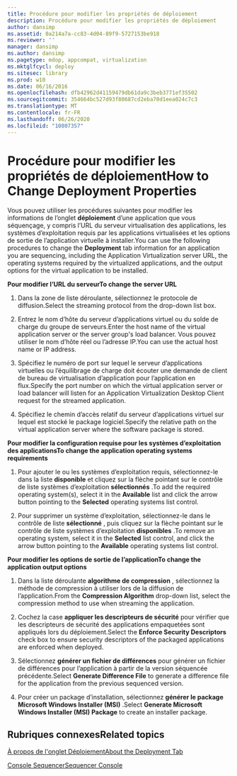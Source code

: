 ```yaml
---
title: Procédure pour modifier les propriétés de déploiement
description: Procédure pour modifier les propriétés de déploiement
author: dansimp
ms.assetid: 0a214a7a-cc83-4d04-89f9-5727153be918
ms.reviewer: ''
manager: dansimp
ms.author: dansimp
ms.pagetype: mdop, appcompat, virtualization
ms.mktglfcycl: deploy
ms.sitesec: library
ms.prod: w10
ms.date: 06/16/2016
ms.openlocfilehash: dfb42962d41159479db61da9c3beb3771ef35502
ms.sourcegitcommit: 354664bc527d93f80687cd2eba70d1eea024c7c3
ms.translationtype: MT
ms.contentlocale: fr-FR
ms.lasthandoff: 06/26/2020
ms.locfileid: "10807357"
---
```

# <span data-ttu-id="57ce0-103">Procédure pour modifier les propriétés de déploiement</span><span class="sxs-lookup"><span data-stu-id="57ce0-103">How to Change Deployment Properties</span></span>


<span data-ttu-id="57ce0-104">Vous pouvez utiliser les procédures suivantes pour modifier les informations de l’onglet **déploiement** d’une application que vous séquençage, y compris l’URL du serveur virtualisation des applications, les systèmes d’exploitation requis par les applications virtualisées et les options de sortie de l’application virtuelle à installer.</span><span class="sxs-lookup"><span data-stu-id="57ce0-104">You can use the following procedures to change the **Deployment** tab information for an application you are sequencing, including the Application Virtualization server URL, the operating systems required by the virtualized applications, and the output options for the virtual application to be installed.</span></span>

**<span data-ttu-id="57ce0-105">Pour modifier l’URL du serveur</span><span class="sxs-lookup"><span data-stu-id="57ce0-105">To change the server URL</span></span>**

1.  <span data-ttu-id="57ce0-106">Dans la zone de liste déroulante, sélectionnez le protocole de diffusion.</span><span class="sxs-lookup"><span data-stu-id="57ce0-106">Select the streaming protocol from the drop-down list box.</span></span>

2.  <span data-ttu-id="57ce0-107">Entrez le nom d’hôte du serveur d’applications virtuel ou du solde de charge du groupe de serveurs.</span><span class="sxs-lookup"><span data-stu-id="57ce0-107">Enter the host name of the virtual application server or the server group's load balancer.</span></span> <span data-ttu-id="57ce0-108">Vous pouvez utiliser le nom d’hôte réel ou l’adresse IP.</span><span class="sxs-lookup"><span data-stu-id="57ce0-108">You can use the actual host name or IP address.</span></span>

3.  <span data-ttu-id="57ce0-109">Spécifiez le numéro de port sur lequel le serveur d’applications virtuelles ou l’équilibrage de charge doit écouter une demande de client de bureau de virtualisation d’application pour l’application en flux.</span><span class="sxs-lookup"><span data-stu-id="57ce0-109">Specify the port number on which the virtual application server or load balancer will listen for an Application Virtualization Desktop Client request for the streamed application.</span></span>

4.  <span data-ttu-id="57ce0-110">Spécifiez le chemin d’accès relatif du serveur d’applications virtuel sur lequel est stocké le package logiciel.</span><span class="sxs-lookup"><span data-stu-id="57ce0-110">Specify the relative path on the virtual application server where the software package is stored.</span></span>

**<span data-ttu-id="57ce0-111">Pour modifier la configuration requise pour les systèmes d’exploitation des applications</span><span class="sxs-lookup"><span data-stu-id="57ce0-111">To change the application operating systems requirements</span></span>**

1.  <span data-ttu-id="57ce0-112">Pour ajouter le ou les systèmes d’exploitation requis, sélectionnez-le dans la liste **disponible** et cliquez sur la flèche pointant sur le contrôle de liste systèmes d’exploitation **sélectionnés** .</span><span class="sxs-lookup"><span data-stu-id="57ce0-112">To add the required operating system(s), select it in the **Available** list and click the arrow button pointing to the **Selected** operating systems list control.</span></span>

2.  <span data-ttu-id="57ce0-113">Pour supprimer un système d’exploitation, sélectionnez-le dans le contrôle de liste **sélectionné** , puis cliquez sur la flèche pointant sur le contrôle de liste systèmes d’exploitation **disponibles** .</span><span class="sxs-lookup"><span data-stu-id="57ce0-113">To remove an operating system, select it in the **Selected** list control, and click the arrow button pointing to the **Available** operating systems list control.</span></span>

**<span data-ttu-id="57ce0-114">Pour modifier les options de sortie de l’application</span><span class="sxs-lookup"><span data-stu-id="57ce0-114">To change the application output options</span></span>**

1.  <span data-ttu-id="57ce0-115">Dans la liste déroulante **algorithme de compression** , sélectionnez la méthode de compression à utiliser lors de la diffusion de l’application.</span><span class="sxs-lookup"><span data-stu-id="57ce0-115">From the **Compression Algorithm** drop-down list, select the compression method to use when streaming the application.</span></span>

2.  <span data-ttu-id="57ce0-116">Cochez la case **appliquer les descripteurs de sécurité** pour vérifier que les descripteurs de sécurité des applications empaquetées sont appliqués lors du déploiement.</span><span class="sxs-lookup"><span data-stu-id="57ce0-116">Select the **Enforce Security Descriptors** check box to ensure security descriptors of the packaged applications are enforced when deployed.</span></span>

3.  <span data-ttu-id="57ce0-117">Sélectionnez **générer un fichier de différences** pour générer un fichier de différences pour l’application à partir de la version séquencée précédente.</span><span class="sxs-lookup"><span data-stu-id="57ce0-117">Select **Generate Difference File** to generate a difference file for the application from the previous sequenced version.</span></span>

4.  <span data-ttu-id="57ce0-118">Pour créer un package d’installation, sélectionnez **générer le package Microsoft Windows Installer (MSI)** .</span><span class="sxs-lookup"><span data-stu-id="57ce0-118">Select **Generate Microsoft Windows Installer (MSI) Package** to create an installer package.</span></span>

## <span data-ttu-id="57ce0-119">Rubriques connexes</span><span class="sxs-lookup"><span data-stu-id="57ce0-119">Related topics</span></span>


[<span data-ttu-id="57ce0-120">À propos de l'onglet Déploiement</span><span class="sxs-lookup"><span data-stu-id="57ce0-120">About the Deployment Tab</span></span>](about-the-deployment-tab.md)

[<span data-ttu-id="57ce0-121">Console Sequencer</span><span class="sxs-lookup"><span data-stu-id="57ce0-121">Sequencer Console</span></span>](sequencer-console.md)

 

 





